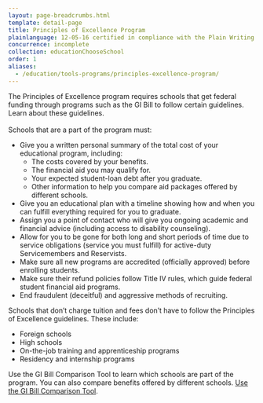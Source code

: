 ```yaml
---
layout: page-breadcrumbs.html
template: detail-page
title: Principles of Excellence Program
plainlanguage: 12-05-16 certified in compliance with the Plain Writing Act
concurrence: incomplete
collection: educationChooseSchool
order: 1
aliases:
  - /education/tools-programs/principles-excellence-program/
---
```


<div class="va-introtext">
The Principles of Excellence program requires schools that get federal funding through programs such as the GI Bill to follow certain guidelines. Learn about these guidelines.
</div>

<br>
Schools that are a part of the program must:

- Give you a written personal summary of the total cost of your educational program, including:
  - The costs covered by your benefits.
  - The financial aid you may qualify for.
  - Your expected student-loan debt after you graduate.
  - Other information to help you compare aid packages offered by different schools.
- Give you an educational plan with a timeline showing how and when you can fulfill everything required for you to graduate.
- Assign you a point of contact who will give you ongoing academic and financial advice (including access to disability counseling).
- Allow for you to be gone for both long and short periods of time due to service obligations (service you must fulfill) for active-duty Servicemembers and Reservists.
- Make sure all new programs are accredited (officially approved) before enrolling students.
- Make sure their refund policies follow Title IV rules, which guide federal student financial aid programs.
- End fraudulent (deceitful) and aggressive methods of recruiting.

Schools that don’t charge tuition and fees don’t have to follow the Principles of Excellence guidelines. These include:

- Foreign schools
- High schools
- On-the-job training and apprenticeship programs
- Residency and internship programs

Use the GI Bill Comparison Tool to learn which schools are part of the program. You can also compare benefits offered by different schools. [Use the GI Bill Comparison Tool](/gi-bill-comparison-tool).
